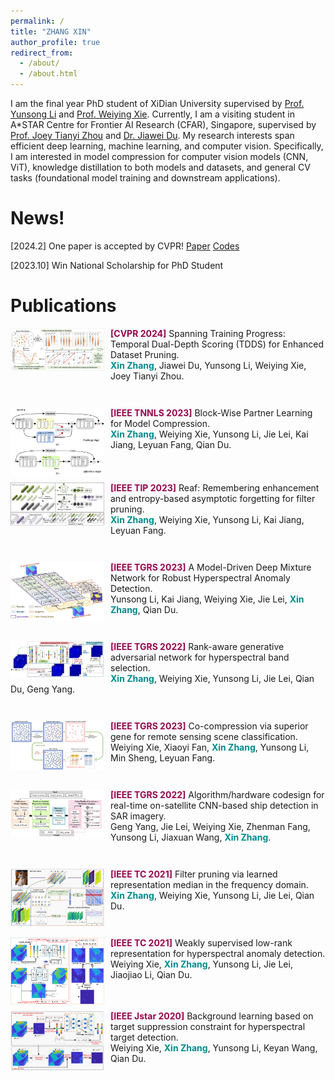 ```yaml
---
permalink: /
title: "ZHANG XIN"
author_profile: true
redirect_from: 
  - /about/
  - /about.html
---
```


I am the final year PhD student of XiDian University supervised by [Prof. Yunsong Li](https://web.xidian.edu.cn/ysli/) and [Prof. Weiying Xie](https://web.xidian.edu.cn/wyxie/). Currently, I am a visiting student in A*STAR Centre for Frontier AI Research (CFAR), Singapore, supervised by [Prof. Joey Tianyi Zhou](https://joeyzhouty.github.io/index.html) and [Dr. Jiawei Du](https://scholar.google.com/citations?user=WrJKEzEAAAAJ&hl=en). My research interests span efficient deep learning, machine learning, and computer vision. Specifically, I am interested in model compression for computer vision models (CNN, ViT), knowledge distillation to both models and datasets, and general CV tasks (foundational model training and downstream applications).


News!
======
[2024.2] One paper is accepted by CVPR! [Paper](https://scholar.google.com/citations?view_op=view_citation&hl=zh-CN&user=rJMMViQAAAAJ&citation_for_view=rJMMViQAAAAJ:Tyk-4Ss8FVUC) [Codes](https://github.com/zhangxin-xd/Dataset-Pruning-TDDS)

[2023.10] Win National Scholarship for PhD Student

Publications
======
<style>
  .publication-container {
    clear: both;
    margin-bottom: 3em;
  }

  .publication-container img {
    float: left;
    margin-right: 10px;
    margin-bottom: 10px;
    max-width: 150px;
    max-height: 150px;
  }
</style>

<div class="publication-container">
  <img src="./images/TDDS.png" alt="Publication Image">
  
  <div>
    <span style="color: #96054d; font-weight: bold;">[CVPR 2024]</span> Spanning Training Progress: Temporal Dual-Depth Scoring (TDDS) for Enhanced Dataset Pruning. <br>
    <strong style="color:#008B8B;">Xin Zhang</strong>, Jiawei Du, Yunsong Li, Weiying Xie, Joey Tianyi Zhou. 
  </div>
</div>

<div class="publication-container">
  <img src="./images/BPL.png" alt="Publication Image">
  
  <div>
    <span style="color: #96054d; font-weight: bold;">[IEEE TNNLS 2023]</span> Block-Wise Partner Learning for Model Compression. <br>
    <strong style="color:#008B8B;">Xin Zhang</strong>, Weiying Xie, Yunsong Li, Jie Lei, Kai Jiang, Leyuan Fang, Qian Du. 
  </div>
</div>

<div class="publication-container">
  <img src="./images/REAF.png" alt="Publication Image">
  
  <div>
    <span style="color: #96054d; font-weight: bold;">[IEEE TIP 2023]</span> Reaf: Remembering enhancement and entropy-based asymptotic forgetting for filter pruning.<br>
    <strong style="color:#008B8B;">Xin Zhang</strong>, Weiying Xie, Yunsong Li, Kai Jiang, Leyuan Fang. 
  </div>
</div>

<div class="publication-container">
  <img src="./images/MDMN.png" alt="Publication Image">
  
  <div>
    <span style="color: #96054d; font-weight: bold;">[IEEE TGRS 2023]</span> A Model-Driven Deep Mixture Network for Robust Hyperspectral Anomaly Detection. <br>
    Yunsong Li, Kai Jiang, Weiying Xie, Jie Lei, <strong style="color:#008B8B;">Xin Zhang</strong>, Qian Du.
  </div>
</div>

<div class="publication-container">
  <img src="./images/RGAN.jpg" alt="Publication Image">
  
  <div>
    <span style="color: #96054d; font-weight: bold;">[IEEE TGRS 2022]</span> Rank-aware generative adversarial network for hyperspectral band selection. <br>
    <strong style="color:#008B8B;">Xin Zhang</strong>, Weiying Xie, Yunsong Li, Jie Lei, Qian Du, Geng Yang.
  </div>
</div>

<div class="publication-container">
  <img src="./images/CCSG.png" alt="Publication Image">
  
  <div>
    <span style="color: #96054d; font-weight: bold;">[IEEE TGRS 2023]</span> Co-compression via superior gene for remote sensing scene classification.<br>
    Weiying Xie, Xiaoyi Fan, <strong style="color:#008B8B;">Xin Zhang</strong>, Yunsong Li, Min Sheng, Leyuan Fang.
  </div>
</div>

<div class="publication-container">
  <img src="./images/OSCAR.jpg" alt="Publication Image">
  
  <div>
    <span style="color: #96054d; font-weight: bold;">[IEEE TGRS 2022]</span> Algorithm/hardware codesign for real-time on-satellite CNN-based ship detection in SAR imagery. <br>
    Geng Yang, Jie Lei, Weiying Xie, Zhenman Fang, Yunsong Li, Jiaxuan Wang, <strong style="color:#008B8B;">Xin Zhang</strong>.
  </div>
</div>

<div class="publication-container">
  <img src="./images/LRMF.jpg" alt="Publication Image">
  
  <div>
    <span style="color: #96054d; font-weight: bold;">[IEEE TC 2021]</span> Filter pruning via learned representation median in the frequency domain. <br>
    <strong style="color:#008B8B;">Xin Zhang</strong>, Weiying Xie, Yunsong Li, Jie Lei, Qian Du.
  </div>
</div>

<div class="publication-container">
  <img src="./images/WSLRR.png" alt="Publication Image">
  
  <div>
    <span style="color: #96054d; font-weight: bold;">[IEEE TC 2021]</span> Weakly supervised low-rank representation for hyperspectral anomaly detection. <br>
    Weiying Xie, <strong style="color:#008B8B;">Xin Zhang</strong>, Yunsong Li, Jie Lei, Jiaojiao Li, Qian Du.
  </div>
</div>

<div class="publication-container">
  <img src="./images/DBLP.jpg" alt="Publication Image">
  
  <div>
    <span style="color: #96054d; font-weight: bold;">[IEEE Jstar 2020]</span> Background learning based on target suppression constraint for hyperspectral target detection. <br>
    Weiying Xie, <strong style="color:#008B8B;">Xin Zhang</strong>, Yunsong Li, Keyan Wang, Qian Du.
  </div>
</div>


<script type="text/javascript" id="mapmyvisitors" src="//mapmyvisitors.com/map.js?d=_vRR3FmDwVIvtBQN_6bKVbHop3k2KYNfbwrXqK5rBgQ&cl=ffffff&w=a"></script>

<!--<script type='text/javascript' id='clustrmaps' src='//cdn.clustrmaps.com/map_v2.js?cl=ffffff&w=a&t=tt&d=3bOF5TIhBSZFWOTwkA1sZb5l1TG4XKxywQtYO_JW0rw&ct=0c0c0c&co=83bee8'></script>-->
